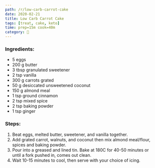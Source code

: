 ```yaml
---
path: /r/low-carb-carrot-cake
date: 2020-02-21
title: Low Carb Carrot Cake
tags: [treat, cake, keto]
time: prep=15m cook=40m
category: 🍰
---
```


### Ingredients:

-   5 eggs
-   200 g butter
-   3 tbsp granulated sweetener
-   2 tsp vanilla
-   300 g carrots grated
-   50 g desiccated unsweetened coconut
-   150 g almond meal
-   1 tsp ground cinnamon
-   2 tsp mixed spice
-   2 tsp baking powder
-   1 tsp ginger

### Steps:

1. Beat eggs, melted butter, sweetener, and vanilla together.
2. Add grated carrot, walnuts, and coconut then mix almond meal/flour, spices and baking powder.
3. Pour into a greased and lined tin. Bake at 180C for 40-50 minutes or until a fork pushed in, comes out clean.
4. Wait 10-15 minutes to cool, then serve with your choice of icing.
